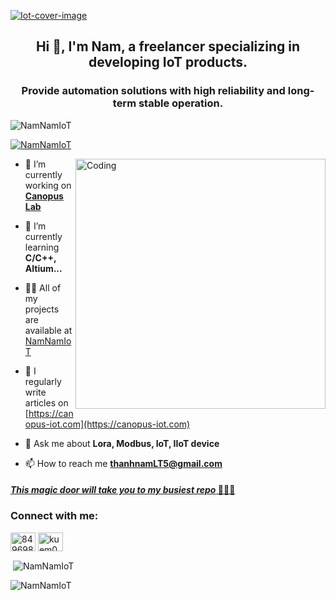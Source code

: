 [![Iot-cover-image](https://user-images.githubusercontent.com/49629370/236089529-71ecc167-84cf-48c1-a2a8-36c6e234ef66.gif)
](https://github.com/NamNamIoT)
<h2 align="center">Hi 👋, I'm Nam, a freelancer specializing in developing IoT products.</h2>
<h3 align="center">Provide automation solutions with high reliability and long-term stable operation.</h3>
<p align="left"> <img src="https://komarev.com/ghpvc/?username=NamNamIoT&label=Profile%20views&color=0e75b6&style=flat" alt="NamNamIoT" /> </p>
<p align="left"> <a href="https://github.com/ryo-ma/github-profile-trophy"><img src="https://github-profile-trophy.vercel.app/?username=NamNamIoT" alt="NamNamIoT" /></a> </p>
<img align="right" alt="Coding" width="400" src="https://camo.githubusercontent.com/5ddf73ad3a205111cf8c686f687fc216c2946a75005718c8da5b837ad9de78c9/68747470733a2f2f7468756d62732e6766796361742e636f6d2f4576696c4e657874446576696c666973682d736d616c6c2e676966" />

- 🔭 I’m currently working on **[Canopus Lab](http://canopus-iot.com)**

- 🌱 I’m currently learning **C/C++, Altium...**

- 👨‍💻 All of my projects are available at [NamNamIoT](https://github.com/NamNamIoT?tab=repositories)

- 📝 I regularly write articles on [https://canopus-iot.com](https://canopus-iot.com)

- 💬 Ask me about **Lora, Modbus, IoT, IIoT device**

- 📫 How to reach me **thanhnamLT5@gmail.com**

#### [*This magic door will take you to my busiest repo* 🚪🚪🚪](https://github.com/NamNamIoT/RAK3172_CANOPUS)  

<h3 align="left">Connect with me:</h3>
<p align="left">
<a href="https://wa.me/84969809444" target="blank"><img align="center" src="https://raw.githubusercontent.com/rahuldkjain/github-profile-readme-generator/master/src/images/icons/Social/whatsapp.svg" alt="84969809444" height="30" width="40" /></a>
<a href="https://fb.com/kuem0912" target="blank"><img align="center" src="https://raw.githubusercontent.com/rahuldkjain/github-profile-readme-generator/master/src/images/icons/Social/facebook.svg" alt="kuem0912" height="30" width="40" /></a>
</p>


<p>&nbsp;<img align="center" src="https://github-readme-stats.vercel.app/api?username=NamNamIoT&show_icons=true&locale=en" alt="NamNamIoT" /></p>

<p><img align="center" src="https://github-readme-streak-stats.herokuapp.com/?user=NamNamIoT&" alt="NamNamIoT" /></p>
